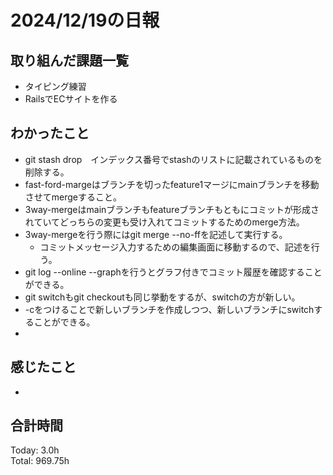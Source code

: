 # 2024/12/19の日報
## 取り組んだ課題一覧
* タイピング練習
*  RailsでECサイトを作る
## わかったこと
* git stash drop　インデックス番号でstashのリストに記載されているものを削除する。
* fast-ford-margeはブランチを切ったfeature1マージにmainブランチを移動させてmergeすること。
* 3way-mergeはmainブランチもfeatureブランチもともにコミットが形成されていてどっちらの変更も受け入れてコミットするためのmerge方法。
* 3way-mergeを行う際にはgit merge --no-ffを記述して実行する。
  *  コミットメッセージ入力するための編集画面に移動するので、記述を行う。
*  git log --online --graphを行うとグラフ付きでコミット履歴を確認することができる。
*  git switchもgit checkoutも同じ挙動をするが、switchの方が新しい。
  *  -cをつけることで新しいブランチを作成しつつ、新しいブランチにswitchすることができる。
*         
## 感じたこと
* 
## 合計時間  
Today: 3.0h<br>
Total: 969.75h
